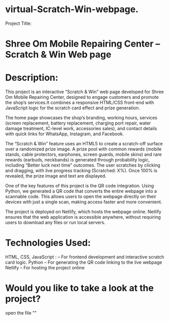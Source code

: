 # virtual-Scratch-Win-webpage.
Project Title:
# Shree Om Mobile Repairing Center – Scratch & Win Web page

# Description:
This project is an interactive “Scratch &amp; Win” web page developed for Shree Om Mobile Repairing Center, designed to engage customers and promote the shop’s services.It combines a responsive HTML/CSS front-end with JavaScript logic for the scratch card effect and prize generation.

The home page showcases the shop’s branding, working hours, services (screen replacement, battery replacement, charging port repair, water damage treatment, IC-level work, accessories sales), and contact details with quick links for WhatsApp, Instagram, and Facebook.

The “Scratch & Win” feature uses an HTML5 <canvas> to create a scratch-off surface over a randomized prize image. A prize pool with common rewards (mobile stands, cable protectors, earphones, screen guards, mobile skins) and rare rewards (earbuds, neckbands) is generated through probability logic, including “Better luck next time” outcomes. The user scratches by clicking and dragging, with live progress tracking (Scratched: X%). Once 100% is revealed, the prize image and text are displayed. 

One of the key features of this project is the QR code integration. Using Python, we generated a QR code that converts the entire webpage into a scannable code. This allows users to open the webpage directly on their devices with just a single scan, making access faster and more convenient.

The project is deployed on Netlify, which hosts the webpage online. Netlify ensures that the web application is accessible anywhere, without requiring users to download any files or run local servers.

# Technologies Used:
 HTML, CSS, JavaScript : – For frontend development and interactive scratch card logic.
 Python – For generating the QR code linking to the live webpage
 Netlify – For hosting the project online
# Would you like to take a look at the project?
open the file ""
